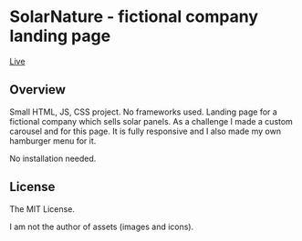 # SolarNature - fictional company landing page

[Live](https://witktom5.github.io/solarnature/)

## Overview

Small HTML, JS, CSS project. No frameworks used. Landing page for a fictional company which sells solar panels. As a challenge I made a custom carousel and for this page. It is fully responsive and I also made my own hamburger menu for it.

No installation needed.

## License

The MIT License.

I am not the author of assets (images and icons).
